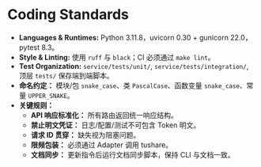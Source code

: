 # Coding Standards
- **Languages & Runtimes:** Python 3.11.8，uvicorn 0.30 + gunicorn 22.0，pytest 8.3。
- **Style & Linting:** 使用 `ruff` 与 `black`；CI 必须通过 `make lint`。
- **Test Organization:** `service/tests/unit/`, `service/tests/integration/`, 顶层 `tests/` 保存端到端脚本。
- **命名约定：** 模块/包 `snake_case`、类 `PascalCase`、函数变量 `snake_case`、常量 `UPPER_SNAKE`。
- **关键规则：**
  - **API 响应标准化：** 所有路由返回统一响应结构。
  - **禁止明文凭证：** 日志/配置/测试不可包含 Token 明文。
  - **请求 ID 贯穿：** 缺失视为阻塞问题。
  - **限频包装：** 必须通过 Adapter 调用 tushare。
  - **文档同步：** 更新指令后运行文档同步脚本，保持 CLI 与文档一致。

